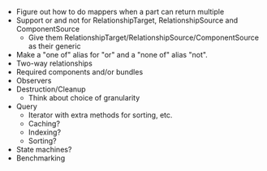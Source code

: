 * Figure out how to do mappers when a part can return multiple
* Support or and not for RelationshipTarget, RelationshipSource and ComponentSource
  * Give them RelationshipTarget/RelationshipSource/ComponentSource as their generic
* Make a "one of" alias for "or" and a "none of" alias "not".
* Two-way relationships
* Required components and/or bundles
* Observers
* Destruction/Cleanup
  * Think about choice of granularity
* Query
  * Iterator with extra methods for sorting, etc.
  * Caching?
  * Indexing?
  * Sorting?
* State machines?
* Benchmarking
